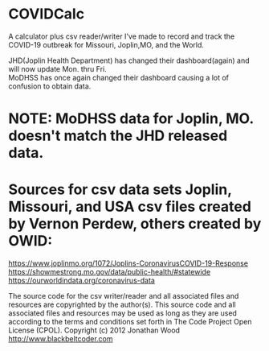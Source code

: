 # COVIDCalc  
A calculator plus csv reader/writer I've made to record and track the COVID-19 outbreak for Missouri, Joplin,MO, and the World.  

JHD(Joplin Health Department) has changed their dashboard(again) and will now update Mon. thru Fri.  
MoDHSS has once again changed their dashboard causing a lot of confusion to obtain data.  

# NOTE: MoDHSS data for Joplin, MO. doesn't match the JHD released data.  

# Sources for csv data sets Joplin, Missouri, and USA csv files created by Vernon Perdew, others created by OWID:  
https://www.joplinmo.org/1072/Joplins-CoronavirusCOVID-19-Response  
https://showmestrong.mo.gov/data/public-health/#statewide  
https://ourworldindata.org/coronavirus-data  

The source code for the csv writer/reader and all associated files and resources are copyrighted by the author(s). This source code and all associated files and resources may be used as long as they are used according to the terms and conditions set forth in The Code Project Open License (CPOL). Copyright (c) 2012 Jonathan Wood http://www.blackbeltcoder.com
